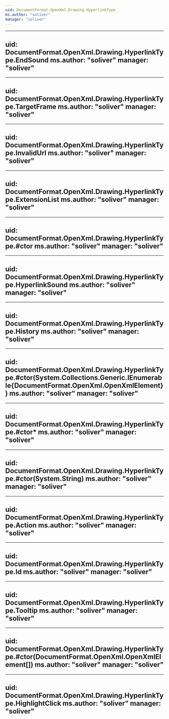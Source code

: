 ```yaml
---
uid: DocumentFormat.OpenXml.Drawing.HyperlinkType
ms.author: "soliver"
manager: "soliver"
---
```


---
uid: DocumentFormat.OpenXml.Drawing.HyperlinkType.EndSound
ms.author: "soliver"
manager: "soliver"
---

---
uid: DocumentFormat.OpenXml.Drawing.HyperlinkType.TargetFrame
ms.author: "soliver"
manager: "soliver"
---

---
uid: DocumentFormat.OpenXml.Drawing.HyperlinkType.InvalidUrl
ms.author: "soliver"
manager: "soliver"
---

---
uid: DocumentFormat.OpenXml.Drawing.HyperlinkType.ExtensionList
ms.author: "soliver"
manager: "soliver"
---

---
uid: DocumentFormat.OpenXml.Drawing.HyperlinkType.#ctor
ms.author: "soliver"
manager: "soliver"
---

---
uid: DocumentFormat.OpenXml.Drawing.HyperlinkType.HyperlinkSound
ms.author: "soliver"
manager: "soliver"
---

---
uid: DocumentFormat.OpenXml.Drawing.HyperlinkType.History
ms.author: "soliver"
manager: "soliver"
---

---
uid: DocumentFormat.OpenXml.Drawing.HyperlinkType.#ctor(System.Collections.Generic.IEnumerable{DocumentFormat.OpenXml.OpenXmlElement})
ms.author: "soliver"
manager: "soliver"
---

---
uid: DocumentFormat.OpenXml.Drawing.HyperlinkType.#ctor*
ms.author: "soliver"
manager: "soliver"
---

---
uid: DocumentFormat.OpenXml.Drawing.HyperlinkType.#ctor(System.String)
ms.author: "soliver"
manager: "soliver"
---

---
uid: DocumentFormat.OpenXml.Drawing.HyperlinkType.Action
ms.author: "soliver"
manager: "soliver"
---

---
uid: DocumentFormat.OpenXml.Drawing.HyperlinkType.Id
ms.author: "soliver"
manager: "soliver"
---

---
uid: DocumentFormat.OpenXml.Drawing.HyperlinkType.Tooltip
ms.author: "soliver"
manager: "soliver"
---

---
uid: DocumentFormat.OpenXml.Drawing.HyperlinkType.#ctor(DocumentFormat.OpenXml.OpenXmlElement[])
ms.author: "soliver"
manager: "soliver"
---

---
uid: DocumentFormat.OpenXml.Drawing.HyperlinkType.HighlightClick
ms.author: "soliver"
manager: "soliver"
---
